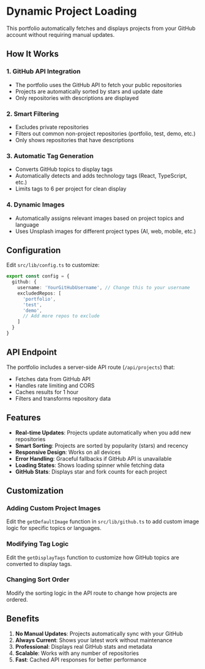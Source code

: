# Dynamic Project Loading

This portfolio automatically fetches and displays projects from your GitHub account without requiring manual updates.

## How It Works

### 1. GitHub API Integration
- The portfolio uses the GitHub API to fetch your public repositories
- Projects are automatically sorted by stars and update date
- Only repositories with descriptions are displayed

### 2. Smart Filtering
- Excludes private repositories
- Filters out common non-project repositories (portfolio, test, demo, etc.)
- Only shows repositories that have descriptions

### 3. Automatic Tag Generation
- Converts GitHub topics to display tags
- Automatically detects and adds technology tags (React, TypeScript, etc.)
- Limits tags to 6 per project for clean display

### 4. Dynamic Images
- Automatically assigns relevant images based on project topics and language
- Uses Unsplash images for different project types (AI, web, mobile, etc.)

## Configuration

Edit `src/lib/config.ts` to customize:

```typescript
export const config = {
  github: {
    username: 'YourGitHubUsername', // Change this to your username
    excludedRepos: [
      'portfolio',
      'test',
      'demo',
      // Add more repos to exclude
    ]
  }
}
```

## API Endpoint

The portfolio includes a server-side API route (`/api/projects`) that:
- Fetches data from GitHub API
- Handles rate limiting and CORS
- Caches results for 1 hour
- Filters and transforms repository data

## Features

- **Real-time Updates**: Projects update automatically when you add new repositories
- **Smart Sorting**: Projects are sorted by popularity (stars) and recency
- **Responsive Design**: Works on all devices
- **Error Handling**: Graceful fallbacks if GitHub API is unavailable
- **Loading States**: Shows loading spinner while fetching data
- **GitHub Stats**: Displays star and fork counts for each project

## Customization

### Adding Custom Project Images
Edit the `getDefaultImage` function in `src/lib/github.ts` to add custom image logic for specific topics or languages.

### Modifying Tag Logic
Edit the `getDisplayTags` function to customize how GitHub topics are converted to display tags.

### Changing Sort Order
Modify the sorting logic in the API route to change how projects are ordered.

## Benefits

1. **No Manual Updates**: Projects automatically sync with your GitHub
2. **Always Current**: Shows your latest work without maintenance
3. **Professional**: Displays real GitHub stats and metadata
4. **Scalable**: Works with any number of repositories
5. **Fast**: Cached API responses for better performance 